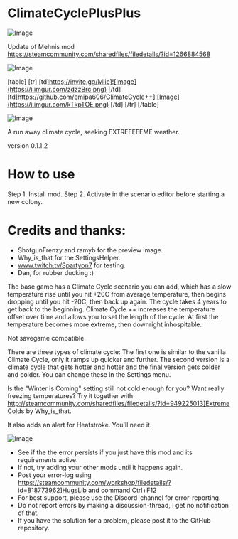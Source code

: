 # ClimateCyclePlusPlus

![Image](https://i.imgur.com/WAEzk68.png)

Update of Mehnis mod
https://steamcommunity.com/sharedfiles/filedetails/?id=1266884568

![Image](https://i.imgur.com/7Gzt3Rg.png)


[table]
	[tr]
		[td]https://invite.gg/Mlie]![Image](https://i.imgur.com/zdzzBrc.png)
[/td]
		[td]https://github.com/emipa606/ClimateCycle++]![Image](https://i.imgur.com/kTkpTOE.png)
[/td]
	[/tr]
[/table]
	
![Image](https://i.imgur.com/NOW7jU1.png)


A run away climate cycle, seeking EXTREEEEEME weather.

version 0.1.1.2

# How to use


Step 1. Install mod.
Step 2. Activate in the scenario editor before starting a new colony.

# Credits and thanks:


- ShotgunFrenzy and ramyb for the preview image.
- Why_is_that for the SettingsHelper.
- www.twitch.tv/Spartyon7 for testing.
- Dan, for rubber ducking :)

The base game has a Climate Cycle scenario you can add, which has a slow temperature rise until you hit +20C from average temperature, then begins dropping until you hit -20C, then back up again.  The cycle takes 4 years to get back to the beginning. Climate Cycle ++ increases the temperature offset over time and allows you to set the length of the cycle. At first the temperature becomes more extreme, then downright inhospitable.

Not savegame compatible.

There are three types of climate cycle: The first one is similar to the vanilla Climate Cycle, only it ramps up quicker and further. The second version is a climate cycle that gets hotter and hotter and the final version gets colder and colder. You can change these in the Settings menu.

Is the &quot;Winter is Coming&quot; setting still not cold enough for you? Want really freezing temperatures? Try it together with http://steamcommunity.com/sharedfiles/filedetails/?id=949225013]Extreme Colds by Why_is_that.

It also adds an alert for Heatstroke. You&apos;ll need it.

![Image](https://i.imgur.com/Rs6T6cr.png)



-  See if the the error persists if you just have this mod and its requirements active.
-  If not, try adding your other mods until it happens again.
-  Post your error-log using https://steamcommunity.com/workshop/filedetails/?id=818773962]HugsLib and command Ctrl+F12
-  For best support, please use the Discord-channel for error-reporting.
-  Do not report errors by making a discussion-thread, I get no notification of that.
-  If you have the solution for a problem, please post it to the GitHub repository.




